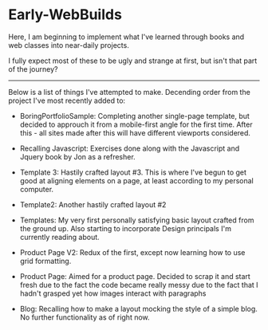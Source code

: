 # Early-WebBuilds

Here, I am beginning to implement what I've learned through books
and web classes into near-daily projects.

I fully expect most of these to be ugly and strange at first, 
but isn't that part of the journey? 

-------------------------------------------------------------------
Below is a list of things I've attempted to make. Decending order from the project I've most recently added to:

* BoringPortfolioSample: Completing another single-page template, but decided to approuch it from a mobile-first angle for the first time. After this - all sites made after this will have different viewports considered.

* Recalling Javascript: Exercises done along with the Javascript and Jquery book by Jon as a refresher. 

* Template 3: Hastily crafted layout #3. This is where I've begun to get good at aligning elements on a page, at least according to my personal computer.

* Template2: Another hastily crafted layout #2 

* Templates: My very first personally satisfying basic layout crafted from the ground up. Also starting to incorporate Design principals I'm currently reading about.

* Product Page V2: Redux of the first, except now learning how to use grid formatting.

* Product Page: Aimed for a product page. Decided to scrap it and start fresh due to the fact the code became really messy due to the fact that I hadn't grasped yet how images interact with paragraphs

* Blog: Recalling how to make a layout mocking the style of a simple blog. No further functionality as of right now.   

